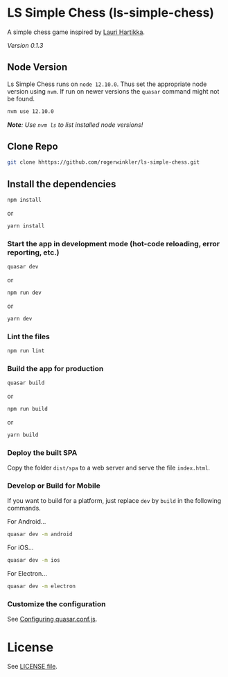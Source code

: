 # LS Simple Chess (ls-simple-chess)

A simple chess game inspired by [Lauri Hartikka](https://www.freecodecamp.org/news/simple-chess-ai-step-by-step-1d55a9266977/).

_Version 0.1.3_

## Node Version

Ls Simple Chess runs on `node 12.10.0`. Thus set the appropriate node version using `nvm`. If run on newer versions the `quasar` command might not be found.

```bash
nvm use 12.10.0
```

_**Note**: Use `nvm ls` to list installed node versions!_

## Clone Repo

```bash
git clone hhttps://github.com/rogerwinkler/ls-simple-chess.git
```

## Install the dependencies

```bash
npm install
```

or

```bash
yarn install
```

### Start the app in development mode (hot-code reloading, error reporting, etc.)

```bash
quasar dev
```

or

```bash
npm run dev
```

or

```bash
yarn dev
```

### Lint the files

```bash
npm run lint
```

### Build the app for production

```bash
quasar build
```

or

```bash
npm run build
```

or

```bash
yarn build
```

### Deploy the built SPA

Copy the folder `dist/spa` to a web server and serve the file `index.html`.

### Develop or Build for Mobile

If you want to build for a platform, just replace `dev` by `build` in the following commands.

For Android...

```bash
quasar dev -m android
```

For iOS...

```bash
quasar dev -m ios
```

For Electron...

```bash
quasar dev -m electron
```

### Customize the configuration

See [Configuring quasar.conf.js](https://quasar.dev/quasar-cli/quasar-conf-js).

# License

See [LICENSE file](/LICENSE).
